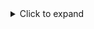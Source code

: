 <details><summary>Click to expand</summary>

# Sarthak GC

I'm an aspiring full-stack developer, passionate about learning and building my way up in the world of tech. I enjoy crafting projects from scratch, exploring everything from frontend to backend, and figuring things out as I go. Still getting the hang of things, but each project is a chance to learn and improve.

I am currently working on [ws-sketch](https://github.com/sarthak-gc/ws-sketch)

## 🛠️ Languages and Tools

</p>
<p style="display: grid; grid-template-columns: repeat(6, 1fr); gap: 4px;">
    <a href="https://developer.mozilla.org/en-US/docs/Web/HTML">
        <img alt="HTML" title="HTML" src="https://custom-icon-badges.demolab.com/badge/HTML-%23E34F26?style=plastic&logo=html5&logoColor=white"/>
    </a>
    <a href="https://developer.mozilla.org/en-US/docs/Web/CSS">
        <img alt="CSS" title="CSS" src="https://custom-icon-badges.demolab.com/badge/CSS-%231572B6?style=plastic&logo=css3&logoColor=white"/>
    </a>
    <a href="https://developer.mozilla.org/en-US/docs/Web/JavaScript">
        <img alt="JavaScript" title="JavaScript" src="https://custom-icon-badges.demolab.com/badge/JavaScript-%23F7DF1E?style=plastic&logo=javascript&logoColor=white"/>
    </a>
    <a href="https://www.typescriptlang.org/">
        <img alt="TypeScript" title="TypeScript" src="https://custom-icon-badges.demolab.com/badge/TypeScript-%232F72B5?style=plastic&logo=typescript&logoColor=white"/>
    </a>
    <a href="https://reactjs.org/">
        <img alt="React" title="React" src="https://custom-icon-badges.demolab.com/badge/React-%2361DAFB?style=plastic&logo=react&logoColor=black"/>
    </a>
      <a href="https://tailwindcss.com/">
        <img alt="Tailwind CSS" title="Tailwind CSS" src="https://custom-icon-badges.demolab.com/badge/TailwindCSS-%2338B2AC?style=plastic&logo=tailwind-css&logoColor=white"/>
    </a>
    <a href="https://nodejs.org/">
        <img alt="Node.js" title="Node.js" src="https://custom-icon-badges.demolab.com/badge/Node.js-%23339933?style=plastic&logo=node.js&logoColor=white"/>
    </a>
    <a href="https://expressjs.com/">
        <img alt="Express.js" title="Express.js" src="https://custom-icon-badges.demolab.com/badge/Express.js-%23404D59?style=plastic&logo=express&logoColor=white"/>
    </a>
     <a href="https://www.mongodb.com/">
        <img alt="MongoDB" title="MongoDB" src="https://custom-icon-badges.demolab.com/badge/MongoDB-%2347A248?style=plastic&logo=mongodb&logoColor=white"/>
    </a>
    <a href="https://www.prisma.io/">
        <img alt="Prisma" title="Prisma" src="https://custom-icon-badges.demolab.com/badge/Prisma-%2316B8A3?style=plastic&logo=prisma&logoColor=white"/>
    </a>
        <a href="https://restfulapi.net/">
        <img alt="REST APIs" title="REST APIs" src="https://custom-icon-badges.demolab.com/badge/REST%20APIs-%23000000?style=plastic&logo=api&logoColor=white"/>
    </a>
        <a href="https://hono.dev/">
        <img alt="Hono" title="Hono" src="https://custom-icon-badges.demolab.com/badge/Hono-%2394B3D2?style=plastic&logo=hono&logoColor=white"/>
    </a>
    <a href="https://zustand-demo.pmnd.rs/">
        <img alt="Zustand" title="Zustand" src="https://custom-icon-badges.demolab.com/badge/Zustand-%231F2A45?style=plastic&logo=zustand&logoColor=white"/>
    </a>
    <a href="https://axios-http.com/">
        <img alt="Axios" title="Axios" src="https://custom-icon-badges.demolab.com/badge/Axios-%23000000?style=plastic&logo=axios&logoColor=white"/>
    </a>
    <a href="https://github.com/">
        <img alt="GitHub" title="Git/GitHub" src="https://custom-icon-badges.demolab.com/badge/GitHub-%23121011?style=plastic&logo=github&logoColor=white"/>
    </a>
    <a href="https://jwt.io/">
        <img alt="JWT" title="JWT" src="https://custom-icon-badges.demolab.com/badge/JWT-%23000000?style=plastic&logo=json-web-tokens&logoColor=white"/>
    </a>
     <a href="https://zod.dev/">
        <img alt="Zod" title="Zod" src="https://custom-icon-badges.demolab.com/badge/Zod-%237F9CF5?style=plastic&logo=zod&logoColor=white"/>
    </a>
    <a href="https://developer.mozilla.org/en-US/docs/Web/API/WebSockets_API/">
        <img alt="Web Sockets" title="Web Sockets" src="https://custom-icon-badges.demolab.com/badge/Web%20Sockets-%23000000?style=plastic&logo=socket&logoColor=white"/>
    </a>
    <a href="https://redis.io/">
        <img alt="Redis" title="Redis" src="https://custom-icon-badges.demolab.com/badge/Redis-%23D82C2A?style=plastic&logo=redis&logoColor=white"/>
    </a>
    <a href="https://www.docker.com/">
        <img alt="Docker" title="Docker" src="https://custom-icon-badges.demolab.com/badge/Docker-%232496ED?style=plastic&logo=docker&logoColor=white"/>
    </a>
</p>

#

## 📊 Stats

![GitHub Stats](https://github-readme-stats.vercel.app/api?username=Sarthak-gc&show_icons=true&count_private=true&hide=prs&theme=tokyonight&bg_color=00000000&border_color=7aa2f7&card_width=500&custom_title=My%20Profile&hide_title=true)

![GitHub Streak](https://github-readme-streak-stats.herokuapp.com?user=sarthak-gc&theme=tokyonight&short_numbers=true&date_format=j%20M%5B%20Y%5D&background=00000000&border=7aa2f7&card_width=500)

![Top Languages](https://github-readme-stats.vercel.app/api/top-langs/?username=sarthak-gc&layout=compact&theme=tokyonight&bg_color=00000000&border_color=7aa2f7&card_width=500&langs_count=6&custom_title=My%20preferred%20languages)

## 👨‍💻 About Me

I’ve always been someone who loves solving problems. Growing up, math was my playground—not because I had to ace it for grades, but because I couldn’t stand leaving a problem unsolved. Even if it was complex, I’d dive in with whatever I knew, connecting the dots and pushing myself to get it done. It was never about mastering the content; it was about solving the puzzle.

That mindset naturally pulled me toward coding. It felt like the perfect match—an endless series of problems to solve, always something new to learn, and a fresh challenge every day. It wasn’t just about writing lines of code; it was about building something, untangling the mess, and getting completely lost in the process.

Right now, I can build full-stack apps, but I know there’s a big difference between just making it work and actually building something clean, professional, and scalable. My code gets the job done, but I want it to be more than just functional. I’m aiming to take it from `it works` to `it’s solid, smooth, and built to last.`

Lots of learning, building, and a few failures along the way for continuous improvement-and I’m down for it.

</details>

